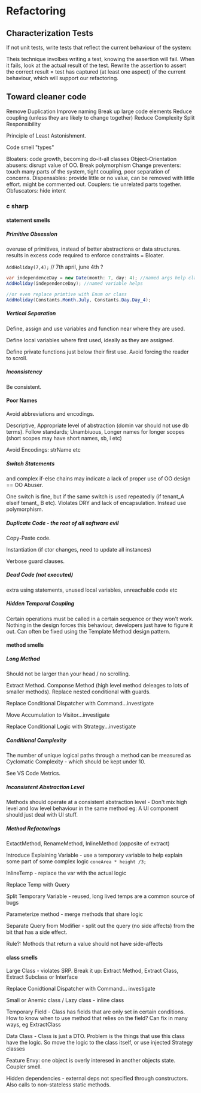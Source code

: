 # Refactoring

## Characterization Tests

If not unit tests, write tests that reflect the current behaviour of the system:

Theis technique involbes writing a test, knowing the assertion will fail. When it fails, look at the actual result of the test. Rewrite the assertion to assert the correct result = test has captured (at least one aspect) of the current behaviour, which will support our refactoring.

## Toward cleaner code

Remove Duplication
Improve naming
Break up large code elements
Reduce coupling (unless they are likely to change together)
Reduce Complexity
Split Responsibility

Principle of Least Astonishment.

Code smell "types"

Bloaters: code growth, becoming do-it-all classes
Object-Orientation abusers: disrupt value of OO. Break polymorphism
Change preventers: touch many parts of the system, tight coupling, poor separation of concerns.
Dispensables: provide little or no value, can be removed with little effort. might be commented out.
Couplers: tie unrelated parts together.
Obfuscators: hide intent

### c sharp

#### statement smells

##### Primitive Obsession

overuse of primitives, instead of better abstractions or data structures. results in excess code required to enforce constraints = Bloater.

`AddHoliday(7,4);` // 7th april, june 4th ?

```c#
var independenceDay = new Date(month: 7, day: 4); //named args help clarify day/month confusion.
AddHoliday(independenceDay); //named variable helps

//or even replace primtive with Enum or class
AddHoliday(Constants.Month.July, Constants.Day.Day_4);
```

##### Vertical Separation

Define, assign and use variables and function near where they are used.

Define local variables where first used, ideally as they are assigned.

Define private functions just below their first use. Avoid forcing the reader to scroll.

##### Inconsistency

Be consistent.

#### Poor Names

Avoid abbreviations and encodings.

Descriptive, Appropriate level of abstraction (domin var should not use db terms). Follow standards; Unambiuous, Longer names for longer scopes (short scopes may have short names, sb, i etc)

Avoid Encodings: strName etc

##### Switch Statements

and complex if-else chains may indicate a lack of proper use of OO design == OO Abuser.

One switch is fine, but if the same switch is used repeatedly (if tenant_A elseif tenant_ B etc). Violates DRY and lack of encapsulation. Instead use polymorphism.

##### Duplicate Code - the root of all software evil

Copy-Paste code.

Instantiation (if ctor changes, need to update all instances)

Verbose guard clauses.

##### Dead Code (not executed)

extra using statements, unused local variables, unreachable code etc

##### Hidden Temporal Coupling

Certain operations must be called in a certain sequence or they won't work. Nothing in the design forces this behaviour, developers just have to figure it out. Can often be fixed using the Template Method design pattern.

#### method smells

##### Long Method

Should not be larger than your head / no scrolling.

Extract Method. Componse Method (high level method deleages to lots of smaller methods). Replace nested conditional with guards.

Replace Conditional Dispatcher with Command...investigate

Move Accumulation to Visitor...investigate

Replace Conditional Logic with Strategy...investigate

##### Conditional Complexity

The number of unique logical paths through a method can be measured as Cyclomatic Complexity - which should be kept under 10.

See VS Code Metrics.

##### Inconsistent Abstraction Level

Methods should operate at a consistent abstraction level - Don't mix high level and low level behaviour in the same method eg: A UI component should just deal with UI stuff.

##### Method Refactorings

ExtactMethod, RenameMethod, InlineMethod (opposite of extract)

Introduce Explaining Variable - use a temporary variable to help explain some part of some complex logic `coneArea * height /3;`

InlineTemp - replace the var with the actual logic

Replace Temp with Query

Split Temporary Variable - reused, long lived temps are a common source of bugs

Parameterize method - merge methods that share logic

Separate Query from Modifier - split out the query (no side affects) from the bit that has a side effect.

Rule?: Mothods that return a value should not have side-affects

#### class smells

Large Class - violates SRP. Break it up: Extract Method, Extract Class, Extract Subclass or Interface

Replace Conidtional Dispatcher with Command... investigate

Small or Anemic class / Lazy class - inline class

Temporary Field - Class has fields that are only set in certain conditions. How to know when to use method that relies on the field? Can fix in many ways, eg ExtractClass

Data Class - Class is just a DTO. Problem is the things that use this class have the logic. So move the logic to the class itself, or use injected Strategy classes

Feature Envy: one object is overly interesed in another objects state. Coupler smell.

Hidden dependencies - external deps not specified through constructors. Also calls to non-stateless static methods.
